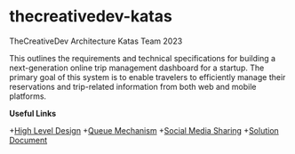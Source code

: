 # thecreativedev-katas
TheCreativeDev Architecture Katas Team 2023


This outlines the requirements and technical specifications for building a next-generation online trip management dashboard for a startup. The primary goal of this system is to enable travelers to efficiently manage their reservations and trip-related information from both web and mobile platforms.

**Useful Links**

+[High Level Design](/HighLevelDesign.md)
+[Queue Mechanism](/QueueMechanism.md)
+[Social Media Sharing](/SocialMediaSharing.md)
+[Solution Document](/resources/The-Road-Warrior-Architecture.pdf)

